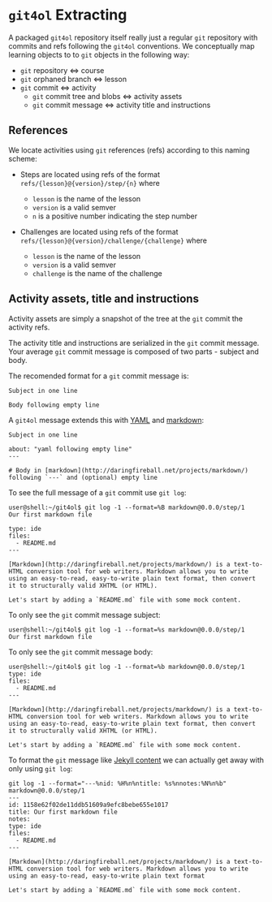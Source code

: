 # `git4ol` Extracting

A packaged `git4ol` repository itself really just a regular `git` repository with commits and refs following the `git4ol` conventions. We conceptually map learning objects to to `git` objects in the following way:

- `git` repository ⇔ course
- `git` orphaned branch ⇔ lesson
- `git` commit ⇔ activity
  - `git` commit tree and blobs ⇔ activity assets
  - `git` commit message ⇔ activity title and instructions

## References

We locate activities using `git` references (refs) according to this naming scheme:

- Steps are located using refs of the format `refs/{lesson}@{version}/step/{n}` where
  - `lesson` is the name of the lesson
  - `version` is a valid semver
  - `n` is a positive number indicating the step number

- Challenges are located using refs of the format `refs/{lesson}@{version}/challenge/{challenge}` where
  - `lesson` is the name of the lesson
  - `version` is a valid semver
  - `challenge` is the name of the challenge

## Activity assets, title and instructions

Activity assets are simply a snapshot of the tree at the `git` commit the activity refs.

The activity title and instructions are serialized in the `git` commit message. Your average `git` commit message is composed of two parts - subject and body.

The recomended format for a `git` commit message is:

```
Subject in one line

Body following empty line
```

A `git4ol` message extends this with [YAML](http://yaml.org/) and [markdown](http://daringfireball.net/projects/markdown/):

```
Subject in one line

about: "yaml following empty line"
---

# Body in [markdown](http://daringfireball.net/projects/markdown/) following `---` and (optional) empty line
```

To see the full message of a `git` commit use `git log`:

```shell
user@shell:~/git4ol$ git log -1 --format=%B markdown@0.0.0/step/1
Our first markdown file

type: ide
files:
  - README.md
---

[Markdown](http://daringfireball.net/projects/markdown/) is a text-to-HTML conversion tool for web writers. Markdown allows you to write using an easy-to-read, easy-to-write plain text format, then convert it to structurally valid XHTML (or HTML).

Let's start by adding a `README.md` file with some mock content.
```

To only see the `git` commit message subject:

```shell
user@shell:~/git4ol$ git log -1 --format=%s markdown@0.0.0/step/1
Our first markdown file
```

To only see the `git` commit message body:

```shell
user@shell:~/git4ol$ git log -1 --format=%b markdown@0.0.0/step/1
type: ide
files:
  - README.md
---

[Markdown](http://daringfireball.net/projects/markdown/) is a text-to-HTML conversion tool for web writers. Markdown allows you to write using an easy-to-read, easy-to-write plain text format, then convert it to structurally valid XHTML (or HTML).

Let's start by adding a `README.md` file with some mock content.
```

To format the `git` message like [Jekyll content](http://jekyllrb.com/) we can actually get away with only using `git log`:

```shell
git log -1 --format="---%nid: %H%n%ntitle: %s%nnotes:%N%n%b" markdown@0.0.0/step/1
---
id: 1158e62f02de11ddb51609a9efc8bebe655e1017
title: Our first markdown file
notes:
type: ide
files:
  - README.md
---

[Markdown](http://daringfireball.net/projects/markdown/) is a text-to-HTML conversion tool for web writers. Markdown allows you to write using an easy-to-read, easy-to-write plain text format

Let's start by adding a `README.md` file with some mock content.
```
